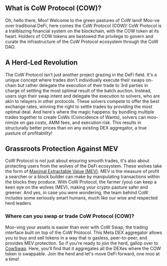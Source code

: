 <h2>What is CoW Protocol (COW)?</h2>

<p>Oh, hello there, Moo! Welcome to the green pastures of CoW land! Moo-ve over traditional DeFi, here comes the CoW Protocol (COW)! CoW Protocol is a trailblazing financial system on the blockchain, with the COW token at its heart. Holders of COW tokens are bestowed the privilege to govern and curate the infrastructure of the CoW Protocol ecosystem through the CoW DAO.</p>

<h2>A Herd-Led Revolution</h2>

<p>The CoW Protocol isn't just another project grazing in the DeFi field. It's a unique concept where trades don’t individually execute their swaps on-chain but rather delegate the execution of their trade to 3rd parties in charge of settling the most optimal result of the batch auction. Instead, users sign their swap intent and delegate the execution to solvers, who are akin to relayers in other protocols. These solvers compete to offer the best exchange rates, winning the right to settle trades by providing the most optimal deal. And here's where the magic happens: by bundling multiple trades together to create CoWs (Coincidence of Wants), solvers can moo-nimize on gas costs, AMM fees, and execution risk. This results in structurally better prices than on any existing DEX aggregator, a true pasture of profitability!</p>

<h2>Grassroots Protection Against MEV</h2>

<p>CoW Protocol is not just about ensuring smooth trades, it's also about protecting users from the wolves of the DeFi ecosystem. These wolves take the form of <a href="https://ethereum.org/en/developers/docs/mev/" rel="nofollow noreferrer noopener" target="_blank">Maximal Extractable Value (MEV)</a>. MEV is the measure of profit a searcher or a block builder can make by manipulating transactions within the blocks they produce. With CoW Protocol, the farmer (you) can keep a keen eye on the wolves (MEV), making your crypto pasture safer and greener. And yes, in case you were wondering, the team behind CoW includes some seriously smart humans, much like our wise and respected herd leaders</p>

<h3>Where can you swap or trade CoW Protocol (COW)?</h3>

<p>Moo-ving your assets is easier than ever with CoW Swap, the trading interface built on top of the CoW Protocol. This Meta DEX aggregator allows you to buy and sell tokens in a way that is gasless, peer-to-peer, and provides MEV protection. So if you're ready to join the herd, gallop over to <a href="https://swap.cow.fi/" rel="noopener" target="_blank">CowSwap</a>. Here, you'll find that it aggregates all the DEXes where the COW token is swappable. Join the herd and let's move DeFi forward, one moo at a time!</p>

